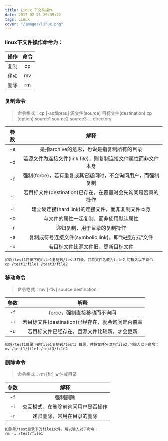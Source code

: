 ```yaml
---
title: Linux 下文件操作
date: 2017-02-21 20:39:22
tags: Linux
cover: "/images/linux.png"
---
```


### linux下文件操作命令为：

| 操作 | 命令 |
| :---: | :---: |
|复制|cp|
|移动|mv|
|删除|rm|

### 复制命令
>    命令格式：cp [-adfilprsu] 源文件(source) 目标文件(destination)
                     cp [option] source1 source2 source3 ...  directory
    
|参数 |解释|
| :---: | :---: |
|-a|是指archive的意思，也说是指复制所有的目录|
|-d|若源文件为连接文件(link file)，则复制连接文件属性而非文件本身|
|-f|强制(force)，若有重复或其它疑问时，不会询问用户，而强制复制|
|-i|若目标文件(destination)已存在，在覆盖时会先询问是否真的操作|
|-l|建立硬连接(hard link)的连接文件，而非复制文件本身|
|-p|与文件的属性一起复制，而非使用默认属性|
|-r|递归复制，用于目录的复制操作|
|-s|复制成符号连接文件(symbolic link)，即“快捷方式”文件|
|-u|若目标文件比源文件旧，更新目标文件|

    如将/test1目录下的file1复制到/test3目录，并将文件名改为file2,可输入以下命令：
    cp /test1/file1 /test3/file2

### 移动命令
> 命令格式：mv [-fiv] source destination

|参数 |解释|
| :---: | :---: |
|-f|force，强制直接移动而不询问|
|-i|若目标文件(destination)已经存在，就会询问是否覆盖|
|-u|若目标文件已经存在，且源文件比较新，才会更新|

    如将/test1目录下的file1复制到/test3 目录，并将文件名改为file2,可输入以下命令：
    mv /test1/file1 /test3/file2

### 删除命令
> 命令格式：rm [fir] 文件或目录

|参数 |解释|
| :---: | :---: |
|-f|强制删除|
|-i|交互模式，在删除前询问用户是否操作|
|-r|递归删除，常用在目录的删除|
 
    如删除/test目录下的file1文件，可以输入以下命令：
    rm -i /test/file1